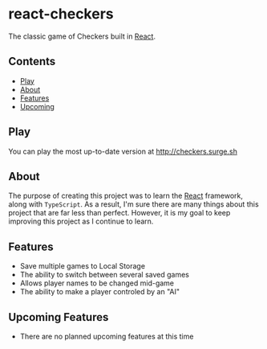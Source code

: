 # react-checkers

The classic game of Checkers built in [React](https://github.com/facebook/react).

## Contents

-   [Play](#play)
-   [About](#about)
-   [Features](#features)
-   [Upcoming](#upcoming-features)

## Play

You can play the most up-to-date version at http://checkers.surge.sh

## About

The purpose of creating this project was to learn the [React](https://github.com/facebook/react) framework, along with `TypeScript`. As a result, I'm sure there are many things about this project that are far less than perfect. However, it is my goal to keep improving this project as I continue to learn.

## Features

-   Save multiple games to Local Storage
-   The ability to switch between several saved games
-   Allows player names to be changed mid-game
-   The ability to make a player controled by an "AI"

## Upcoming Features

-   There are no planned upcoming features at this time
